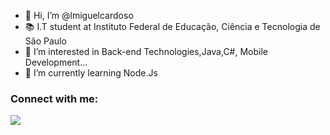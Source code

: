 - 👋 Hi, I’m @lmiguelcardoso
- 📚 I.T student at Instituto Federal de Educação, Ciência e Tecnologia de São Paulo
- 👀 I’m interested in Back-end Technologies,Java,C#, Mobile Development...
- 🌱 I’m currently learning Node.Js

### Connect with me:


[<img src=".\img\linkedin">](https://www.linkedin.com/in/lmiguelcardoso/)





<!---
lmiguelcardoso/lmiguelcardoso is a ✨ special ✨ repository because its `README.md` (this file) appears on your GitHub profile.
You can click the Preview link to take a look at your changes.
--->

